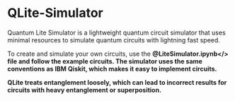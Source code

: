 # QLite-Simulator
Quantum Lite Simulator is a lightweight quantum circuit simulator that uses minimal resources to simulate quantum circuits with lightning fast speed.

To create and simulate your own circuits, use the <b>@LiteSimulator.ipynb</> file and follow the example circuits. The simulator uses the same conventions as IBM Qiskit, which makes it easy to implement circuits.


<b>QLite treats entanglement loosely, which can lead to incorrect results for circuits with heavy entanglement or superposition.</b>
